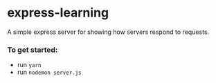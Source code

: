 # express-learning
A simple express server for showing how servers respond to requests.

### To get started:
* run `yarn`
* run `nodemon server.js`
